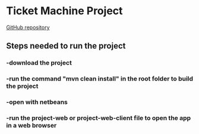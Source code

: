 # Ticket Machine Project

[GitHub repository](https://www.google.com "click to open GitHub")

## Steps needed to run the project

### -download the project 
### -run the command "mvn clean install" in the root folder to build the project 
### -open with netbeans 
### -run the project-web or project-web-client file to open the app in a web browser